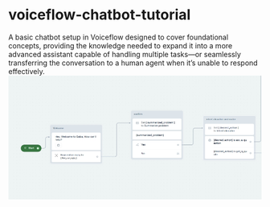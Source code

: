 # voiceflow-chatbot-tutorial
A basic chatbot setup in Voiceflow designed to cover foundational concepts, providing the knowledge needed to expand it into a more advanced assistant capable of handling multiple tasks—or seamlessly transferring the conversation to a human agent when it’s unable to respond effectively.
![ScreenShot](Screenshots/Screenshot_1-7-2025_81638_creator.voiceflow.com.jpeg)
